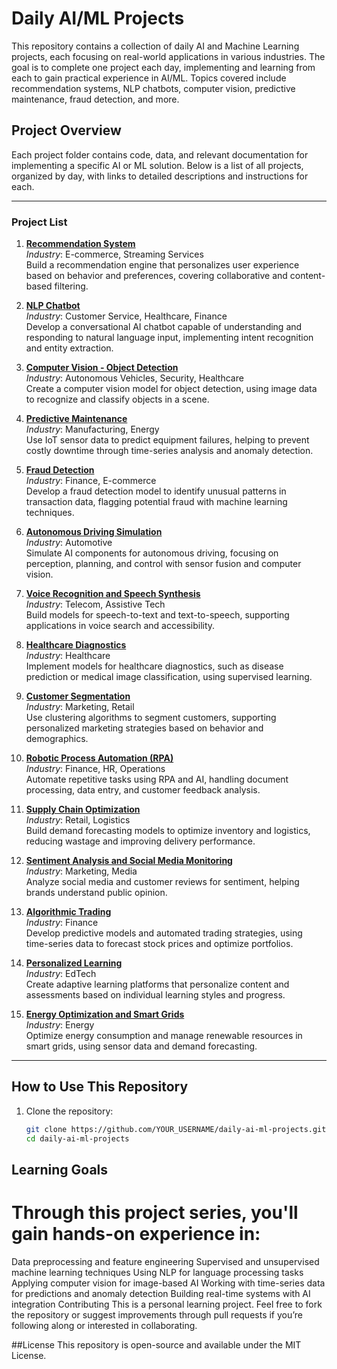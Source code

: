 # Daily AI/ML Projects

This repository contains a collection of daily AI and Machine Learning projects, each focusing on real-world applications in various industries. The goal is to complete one project each day, implementing and learning from each to gain practical experience in AI/ML. Topics covered include recommendation systems, NLP chatbots, computer vision, predictive maintenance, fraud detection, and more.

## Project Overview

Each project folder contains code, data, and relevant documentation for implementing a specific AI or ML solution. Below is a list of all projects, organized by day, with links to detailed descriptions and instructions for each.

---

### Project List

1. [**Recommendation System**](Day_1_Recommendation_Systems/README.md)  
   *Industry*: E-commerce, Streaming Services  
   Build a recommendation engine that personalizes user experience based on behavior and preferences, covering collaborative and content-based filtering.

2. [**NLP Chatbot**](Day_2_NLP_Chatbots/README.md)  
   *Industry*: Customer Service, Healthcare, Finance  
   Develop a conversational AI chatbot capable of understanding and responding to natural language input, implementing intent recognition and entity extraction.

3. [**Computer Vision - Object Detection**](Day_3_Computer_Vision/README.md)  
   *Industry*: Autonomous Vehicles, Security, Healthcare  
   Create a computer vision model for object detection, using image data to recognize and classify objects in a scene.

4. [**Predictive Maintenance**](Day_4_Predictive_Maintenance/README.md)  
   *Industry*: Manufacturing, Energy  
   Use IoT sensor data to predict equipment failures, helping to prevent costly downtime through time-series analysis and anomaly detection.

5. [**Fraud Detection**](Day_5_Fraud_Detection/README.md)  
   *Industry*: Finance, E-commerce  
   Develop a fraud detection model to identify unusual patterns in transaction data, flagging potential fraud with machine learning techniques.

6. [**Autonomous Driving Simulation**](Day_6_Autonomous_Driving/README.md)  
   *Industry*: Automotive  
   Simulate AI components for autonomous driving, focusing on perception, planning, and control with sensor fusion and computer vision.

7. [**Voice Recognition and Speech Synthesis**](Day_7_Voice_Recognition/README.md)  
   *Industry*: Telecom, Assistive Tech  
   Build models for speech-to-text and text-to-speech, supporting applications in voice search and accessibility.

8. [**Healthcare Diagnostics**](Day_8_Healthcare_Diagnostics/README.md)  
   *Industry*: Healthcare  
   Implement models for healthcare diagnostics, such as disease prediction or medical image classification, using supervised learning.

9. [**Customer Segmentation**](Day_9_Customer_Segmentation/README.md)  
   *Industry*: Marketing, Retail  
   Use clustering algorithms to segment customers, supporting personalized marketing strategies based on behavior and demographics.

10. [**Robotic Process Automation (RPA)**](Day_10_RPA/README.md)  
    *Industry*: Finance, HR, Operations  
    Automate repetitive tasks using RPA and AI, handling document processing, data entry, and customer feedback analysis.

11. [**Supply Chain Optimization**](Day_11_Supply_Chain_Optimization/README.md)  
    *Industry*: Retail, Logistics  
    Build demand forecasting models to optimize inventory and logistics, reducing wastage and improving delivery performance.

12. [**Sentiment Analysis and Social Media Monitoring**](Day_12_Sentiment_Analysis/README.md)  
    *Industry*: Marketing, Media  
    Analyze social media and customer reviews for sentiment, helping brands understand public opinion.

13. [**Algorithmic Trading**](Day_13_Algorithmic_Trading/README.md)  
    *Industry*: Finance  
    Develop predictive models and automated trading strategies, using time-series data to forecast stock prices and optimize portfolios.

14. [**Personalized Learning**](Day_14_Personalized_Learning/README.md)  
    *Industry*: EdTech  
    Create adaptive learning platforms that personalize content and assessments based on individual learning styles and progress.

15. [**Energy Optimization and Smart Grids**](Day_15_Energy_Optimization/README.md)  
    *Industry*: Energy  
    Optimize energy consumption and manage renewable resources in smart grids, using sensor data and demand forecasting.

---

## How to Use This Repository

1. Clone the repository:
   ```bash
   git clone https://github.com/YOUR_USERNAME/daily-ai-ml-projects.git
   cd daily-ai-ml-projects


## Learning Goals
# Through this project series, you'll gain hands-on experience in:

Data preprocessing and feature engineering
Supervised and unsupervised machine learning techniques
Using NLP for language processing tasks
Applying computer vision for image-based AI
Working with time-series data for predictions and anomaly detection
Building real-time systems with AI integration
Contributing
This is a personal learning project. Feel free to fork the repository or suggest improvements through pull requests if you’re following along or interested in collaborating.

##License
This repository is open-source and available under the MIT License.

